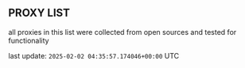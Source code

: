 ## PROXY LIST

all proxies in this list were collected from open sources and tested for functionality

last update: `2025-02-02 04:35:57.174046+00:00` UTC